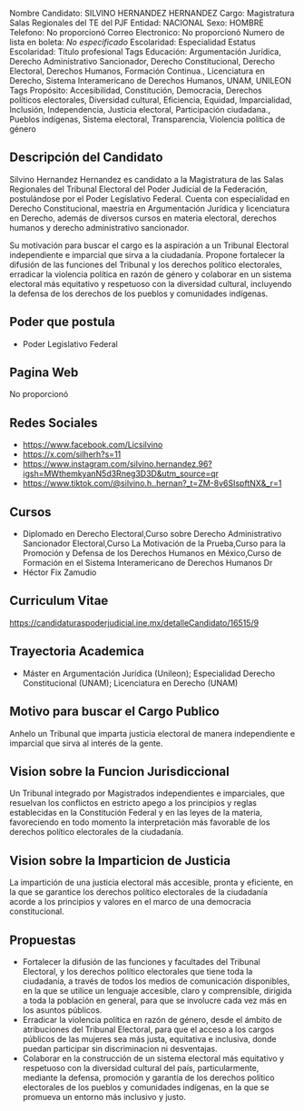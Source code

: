Nombre Candidato: SILVINO HERNANDEZ HERNANDEZ
Cargo: Magistratura Salas Regionales del TE del PJF
Entidad: NACIONAL
Sexo: HOMBRE
Telefono: No proporcionó
Correo Electronico: No proporcionó
Numero de lista en boleta: *No especificado*
Escolaridad: Especialidad
Estatus Escolaridad: Título profesional
Tags Educación: Argumentación Jurídica, Derecho Administrativo Sancionador, Derecho Constitucional, Derecho Electoral, Derechos Humanos, Formación Continua., Licenciatura en Derecho, Sistema Interamericano de Derechos Humanos, UNAM, UNILEON
Tags Propósito: Accesibilidad, Constitución, Democracia, Derechos políticos electorales, Diversidad cultural, Eficiencia, Equidad, Imparcialidad, Inclusión, Independencia, Justicia electoral, Participación ciudadana., Pueblos indígenas, Sistema electoral, Transparencia, Violencia política de género


## Descripción del Candidato 

Silvino Hernandez Hernandez es candidato a la Magistratura de las Salas Regionales del Tribunal Electoral del Poder Judicial de la Federación, postulándose por el Poder Legislativo Federal. Cuenta con especialidad en Derecho Constitucional, maestría en Argumentación Jurídica y licenciatura en Derecho, además de diversos cursos en materia electoral, derechos humanos y derecho administrativo sancionador.

Su motivación para buscar el cargo es la aspiración a un Tribunal Electoral independiente e imparcial que sirva a la ciudadanía. Propone fortalecer la difusión de las funciones del Tribunal y los derechos político electorales, erradicar la violencia política en razón de género y colaborar en un sistema electoral más equitativo y respetuoso con la diversidad cultural, incluyendo la defensa de los derechos de los pueblos y comunidades indígenas.


## Poder que postula

- Poder Legislativo Federal


## Pagina Web

No proporcionó


## Redes Sociales

- https://www.facebook.com/Licsilvino
- https://x.com/silherh?s=11
- https://www.instagram.com/silvino.hernandez.96?igsh=MWthemkyanN5d3Rneg3D3D&utm_source=qr
- https://www.tiktok.com/@silvino.h..hernan?_t=ZM-8v6SIspftNX&_r=1


## Cursos

- Diplomado en Derecho Electoral,Curso sobre Derecho Administrativo Sancionador Electoral,Curso La Motivación de la Prueba,Curso para la Promoción y Defensa de los Derechos Humanos en México,Curso de Formación en el Sistema Interamericano de Derechos Humanos Dr
- Héctor Fix Zamudio


## Curriculum Vitae

https://candidaturaspoderjudicial.ine.mx/detalleCandidato/16515/9


## Trayectoria Academica

- Máster en Argumentación Jurídica (Unileon); Especialidad Derecho Constitucional (UNAM); Licenciatura en Derecho (UNAM)


## Motivo para buscar el Cargo Publico

Anhelo un Tribunal que imparta justicia electoral de manera independiente e imparcial que sirva al interés de la gente.


## Vision sobre la Funcion Jurisdiccional

Un Tribunal integrado por Magistrados independientes e imparciales, que resuelvan los conflictos en estricto apego a los principios y reglas establecidas en la Constitución Federal y en las leyes de la materia, favoreciendo en todo momento la interpretación más favorable de los derechos político electorales de la ciudadanía.


## Vision sobre la Imparticion de Justicia

La impartición de una justicia electoral más accesible, pronta y eficiente, en la que se garantice los derechos político electorales de la ciudadanía acorde a los principios y valores en el marco de una democracia constitucional.


## Propuestas

- Fortalecer la difusión de las funciones y facultades del Tribunal Electoral, y los derechos político electorales que tiene toda la ciudadanía, a través de todos los medios de comunicación disponibles, en la que se utilice un lenguaje accesible, claro y comprensible, dirigida a toda la población en general, para que se involucre cada vez más en los asuntos públicos.
- Erradicar la violencia política en razón de género, desde el ámbito de atribuciones del Tribunal Electoral, para que el acceso a los cargos públicos de las mujeres sea más justa, equitativa e inclusiva, donde puedan participar sin discriminacion ni desventajas.
- Colaborar en la construcción de un sistema electoral más equitativo y respetuoso con la diversidad cultural del país, particularmente, mediante la defensa, promoción y garantía de los derechos político electorales de los pueblos y comunidades indígenas, en la que se promueva un entorno más inclusivo y justo.

